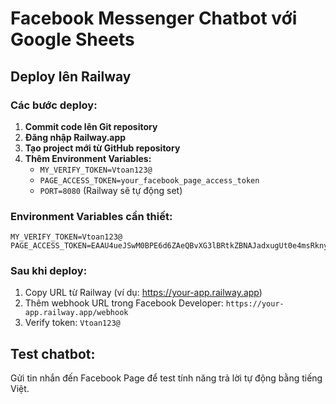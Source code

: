 # Facebook Messenger Chatbot với Google Sheets

## Deploy lên Railway

### Các bước deploy:

1. **Commit code lên Git repository**
2. **Đăng nhập Railway.app**
3. **Tạo project mới từ GitHub repository**
4. **Thêm Environment Variables:**
   - `MY_VERIFY_TOKEN=Vtoan123@`
   - `PAGE_ACCESS_TOKEN=your_facebook_page_access_token`
   - `PORT=8080` (Railway sẽ tự động set)

### Environment Variables cần thiết:
```
MY_VERIFY_TOKEN=Vtoan123@
PAGE_ACCESS_TOKEN=EAAU4ueJSwM0BPE6d6ZAeQBvXG3lBRtkZBNAJadxugUt0e4msRknyyn51ZC9EAjEz9vEtqQEHZAaFZBJ7KabZC3rlhi8ySCnteHyGiQgO9HC9nJnUmjwzVFg26ymieyGsVJV2Sd5hpCs862vbJJ4F3jLXj70FURu1NfVLR15jWmiZCmgDQQ7G64nVxm1rWZA6HuBXOnZCIxMbsswZDZD
```

### Sau khi deploy:
1. Copy URL từ Railway (ví dụ: https://your-app.railway.app)
2. Thêm webhook URL trong Facebook Developer: `https://your-app.railway.app/webhook`
3. Verify token: `Vtoan123@`

## Test chatbot:
Gửi tin nhắn đến Facebook Page để test tính năng trả lời tự động bằng tiếng Việt.
